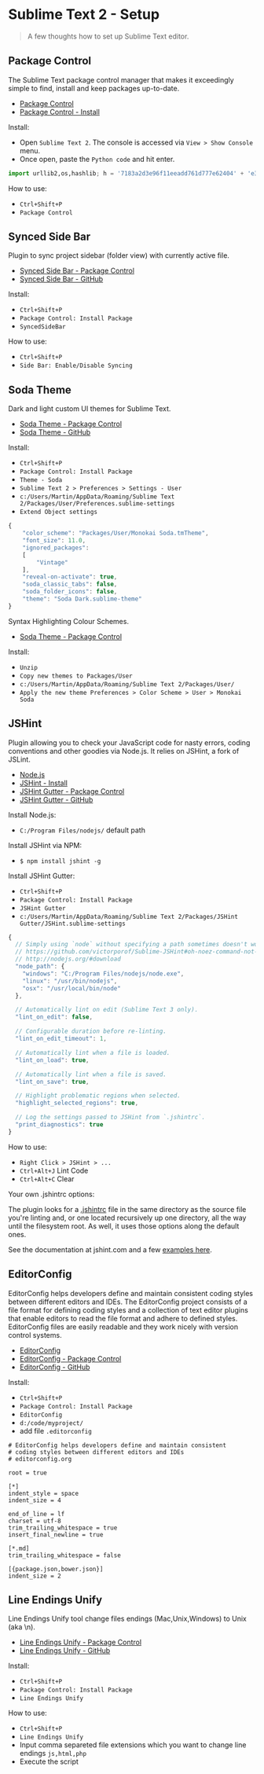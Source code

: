 # Sublime Text 2 - Setup

> A few thoughts how to set up Sublime Text editor.

## Package Control

The Sublime Text package control manager that makes it exceedingly simple to find, install and keep packages up-to-date.

- [Package Control][PackageControl]
- [Package Control - Install][PackageControlInstall]

Install:

- Open `Sublime Text 2`. The console is accessed via `View > Show Console` menu.
- Once open, paste the `Python code` and hit enter.

```python
import urllib2,os,hashlib; h = '7183a2d3e96f11eeadd761d777e62404' + 'e330c659d4bb41d3bdf022e94cab3cd0'; pf = 'Package Control.sublime-package'; ipp = sublime.installed_packages_path(); os.makedirs( ipp ) if not os.path.exists(ipp) else None; urllib2.install_opener( urllib2.build_opener( urllib2.ProxyHandler()) ); by = urllib2.urlopen( 'http://sublime.wbond.net/' + pf.replace(' ', '%20')).read(); dh = hashlib.sha256(by).hexdigest(); open( os.path.join( ipp, pf), 'wb' ).write(by) if dh == h else None; print('Error validating download (got %s instead of %s), please try manual install' % (dh, h) if dh != h else 'Please restart Sublime Text to finish installation')
```

How to use:

- `Ctrl+Shift+P`
- `Package Control`

## Synced Side Bar

Plugin to sync project sidebar (folder view) with currently active file.

- [Synced Side Bar - Package Control][SyncedSideBarPackageControl]
- [Synced Side Bar - GitHub][SyncedSideBarGit]

Install:

- `Ctrl+Shift+P`
- `Package Control: Install Package`
- `SyncedSideBar`

How to use:

- `Ctrl+Shift+P`
- `Side Bar: Enable/Disable Syncing`

## Soda Theme

Dark and light custom UI themes for Sublime Text.

- [Soda Theme - Package Control][SodaThemePackageControl]
- [Soda Theme - GitHub][SodaThemeGit]

Install:

- `Ctrl+Shift+P`
- `Package Control: Install Package`
- `Theme - Soda`
- `Sublime Text 2 > Preferences > Settings - User` 
- `c:/Users/Martin/AppData/Roaming/Sublime Text 2/Packages/User/Preferences.sublime-settings`
- `Extend Object settings`

```javascript
{
	"color_scheme": "Packages/User/Monokai Soda.tmTheme",
	"font_size": 11.0,
	"ignored_packages":
	[
		"Vintage"
	],
	"reveal-on-activate": true,
	"soda_classic_tabs": false,
	"soda_folder_icons": false,
	"theme": "Soda Dark.sublime-theme"
}
```

Syntax Highlighting Colour Schemes.

- [Soda Theme - Package Control][SodaThemeSyntaxHighlightingGit]

Install:

- `Unzip`
- `Copy new themes to Packages/User`
- `c:/Users/Martin/AppData/Roaming/Sublime Text 2/Packages/User/`
- `Apply the new theme Preferences > Color Scheme > User > Monokai Soda`

## JSHint

Plugin allowing you to check your JavaScript code for nasty errors, coding conventions and other goodies via Node.js. It relies on JSHint, a fork of JSLint. 

- [Node.js][node.js]
- [JSHint - Install][node-npm-jshint]
- [JSHint Gutter - Package Control][JSHintGutterPackageControl]
- [JSHint Gutter - GitHub][JSHintGutterGit]

Install Node.js:

- `C:/Program Files/nodejs/` default path

Install JSHint via NPM:

- `$ npm install jshint -g`

Install JSHint Gutter:

- `Ctrl+Shift+P`
- `Package Control: Install Package`
- `JSHint Gutter`
- `c:/Users/Martin/AppData/Roaming/Sublime Text 2/Packages/JSHint Gutter/JSHint.sublime-settings`

```javascript
{
  // Simply using `node` without specifying a path sometimes doesn't work :(
  // https://github.com/victorporof/Sublime-JSHint#oh-noez-command-not-found
  // http://nodejs.org/#download
  "node_path": {
    "windows": "C:/Program Files/nodejs/node.exe",
    "linux": "/usr/bin/nodejs",
    "osx": "/usr/local/bin/node"
  },

  // Automatically lint on edit (Sublime Text 3 only).
  "lint_on_edit": false,

  // Configurable duration before re-linting.
  "lint_on_edit_timeout": 1,

  // Automatically lint when a file is loaded.
  "lint_on_load": true,

  // Automatically lint when a file is saved.
  "lint_on_save": true,

  // Highlight problematic regions when selected.
  "highlight_selected_regions": true,

  // Log the settings passed to JSHint from `.jshintrc`.
  "print_diagnostics": true
}
```
How to use:

- `Right Click > JSHint > ...`
- `Ctrl+Alt+J` Lint Code
- `Ctrl+Alt+C` Clear

Your own .jshintrc options:

The plugin looks for a [.jshintrc][.jshintrc] file in the same directory as the source file you're linting and, or one located recursively up one directory, all the way until the filesystem root. As well, it uses those options along the default ones.

See the documentation at jshint.com and a few [examples here][.jshintrc-examples].

## EditorConfig

EditorConfig helps developers define and maintain consistent coding styles between different editors and IDEs. The EditorConfig project consists of a file format for defining coding styles and a collection of text editor plugins that enable editors to read the file format and adhere to defined styles. EditorConfig files are easily readable and they work nicely with version control systems.

- [EditorConfig][EditorConfig]
- [EditorConfig - Package Control][EditorConfigPackageControl]
- [EditorConfig - GitHub][EditorConfigGit]

Install:

- `Ctrl+Shift+P`
- `Package Control: Install Package`
- `EditorConfig`
- `d:/code/myproject/`
- add file `.editorconfig`

```
# EditorConfig helps developers define and maintain consistent
# coding styles between different editors and IDEs
# editorconfig.org

root = true

[*]
indent_style = space
indent_size = 4

end_of_line = lf
charset = utf-8
trim_trailing_whitespace = true
insert_final_newline = true

[*.md]
trim_trailing_whitespace = false

[{package.json,bower.json}]
indent_size = 2
```

## Line Endings Unify

Line Endings Unify tool change files endings (Mac,Unix,Windows) to Unix (aka \n).

- [Line Endings Unify - Package Control][LineEndingsPackageControl]
- [Line Endings Unify - GitHub][LineEndingsGit]

Install:

- `Ctrl+Shift+P`
- `Package Control: Install Package`
- `Line Endings Unify`

How to use:

- `Ctrl+Shift+P`
- `Line Endings Unify`
- Input comma separeted file extensions which you want to change line endings `js,html,php`
- Execute the script

[PackageControl]: https://sublime.wbond.net/
[PackageControlInstall]: https://sublime.wbond.net/installation
[SyncedSideBarPackageControl]: https://sublime.wbond.net/packages/SyncedSideBar
[SyncedSideBarGit]: https://github.com/sobstel/SyncedSideBar
[SodaThemePackageControl]: https://sublime.wbond.net/packages/Theme%20-%20Soda
[SodaThemeGit]: https://github.com/buymeasoda/soda-theme/
[SodaThemeSyntaxHighlightingGit]: http://buymeasoda.github.com/soda-theme/extras/colour-schemes.zip
[node.js]: http://nodejs.org/
[node-npm-jshint]: http://www.jshint.com/install/
[JSHintGutterPackageControl]: https://sublime.wbond.net/packages/JSHint%20Gutter
[JSHintGutterGit]: https://github.com/victorporof/Sublime-JSHint
[.jshintrc]: https://github.com/victorporof/Sublime-JSHint#using-your-own-jshintrc-options
[.jshintrc-examples]: https://github.com/jshint/jshint/blob/master/examples/.jshintrc
[EditorConfig]: http://editorconfig.org/
[EditorConfigPackageControl]: https://sublime.wbond.net/packages/EditorConfig
[EditorConfigGit]: https://github.com/sindresorhus/editorconfig-sublime
[LineEndingsPackageControl]: https://sublime.wbond.net/packages/Line%20Endings%20Unify
[LineEndingsGit]: https://github.com/vontio/sublime-line-endings-unify